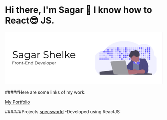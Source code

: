 # Hi there, I'm Sagar 👋 I know how to React:sunglasses: JS.

![Web Developer](https://github.com/seeprogramming/seeprogramming/blob/master/My%20Post.png)


#####Here are some links of my work:

[My Portfolio](https://sagarshelke-77.firebaseapp.com/)

######Projects
[specsworld](https://specsworld-beta.firebaseapp.com/)
 -Developed using ReactJS


